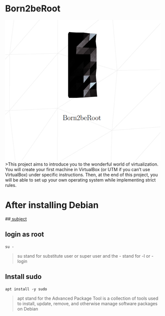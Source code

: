 # Born2beRoot
<img src="Screenshot from 2022-12-08 18-31-53.png">
>This project aims to introduce you to the wonderful world of virtualization.
You will create your first machine in VirtualBox (or UTM if you can’t use VirtualBox)
under specific instructions. Then, at the end of this project, you will be able to set up
your own operating system while implementing strict rules.

# After installing Debian 
##<a href="en.subject.pdf"> subject</a>
## login as root
`su -`
>su stand for substitute user or super user and the - stand for -l or -login  
## Install sudo 
`apt install -y sudo`
> apt stand for  the Advanced Package Tool  is a collection of tools used to install, update, remove, and otherwise manage software packages on Debian 
